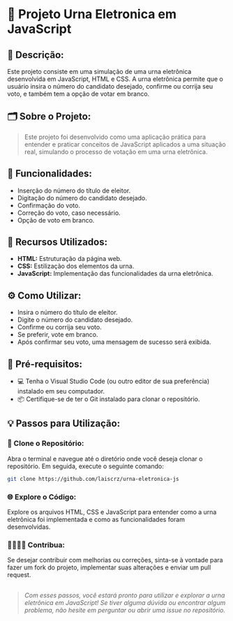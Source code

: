 # 📌 Projeto Urna Eletronica em JavaScript

## 📜 Descrição:
Este projeto consiste em uma simulação de uma urna eletrônica desenvolvida em JavaScript, HTML e CSS. A urna eletrônica permite que o usuário insira o número do candidato desejado, confirme ou corrija seu voto, e também tem a opção de votar em branco.

## 🗂️ Sobre o Projeto:
> Este projeto foi desenvolvido como uma aplicação prática para entender e praticar conceitos de JavaScript aplicados a uma situação real, simulando o processo de votação em uma urna eletrônica.

## 🔧 Funcionalidades:
- Inserção do número do título de eleitor.
- Digitação do número do candidato desejado.
- Confirmação do voto.
- Correção do voto, caso necessário.
- Opção de voto em branco.

## 📖 Recursos Utilizados:
- **HTML:** Estruturação da página web.
- **CSS:** Estilização dos elementos da urna.
- **JavaScript:** Implementação das funcionalidades da urna eletrônica.

## ⚙️ Como Utilizar:
- Insira o número do título de eleitor.
- Digite o número do candidato desejado.
- Confirme ou corrija seu voto.
- Se preferir, vote em branco.
- Após confirmar seu voto, uma mensagem de sucesso será exibida.

## 🎯 Pré-requisitos:
- 💻 Tenha o Visual Studio Code (ou outro editor de sua preferência) instalado em seu computador.
- 📦 Certifique-se de ter o Git instalado para clonar o repositório.

## 💡 Passos para Utilização:
### 📝 Clone o Repositório:
Abra o terminal e navegue até o diretório onde você deseja clonar o repositório. Em seguida, execute o seguinte comando:

```bash
git clone https://github.com/laiscrz/urna-eletronica-js
```

### 🌐 Explore o Código:
Explore os arquivos HTML, CSS e JavaScript para entender como a urna eletrônica foi implementada e como as funcionalidades foram desenvolvidas.

### 🫱🏽‍🫲🏻 Contribua:
Se desejar contribuir com melhorias ou correções, sinta-se à vontade para fazer um fork do projeto, implementar suas alterações e enviar um pull request.

##

> *Com esses passos, você estará pronto para utilizar e explorar a urna eletrônica em JavaScript! Se tiver alguma dúvida ou encontrar algum problema, não hesite em perguntar ou abrir uma issue no repositório.*
